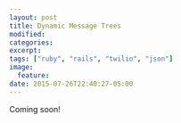 ```yaml
---
layout: post
title: Dynamic Message Trees
modified:
categories: 
excerpt:
tags: ["ruby", "rails", "twilio", "json"]
image:
  feature:
date: 2015-07-26T22:40:27-05:00
---
```


Coming soon!